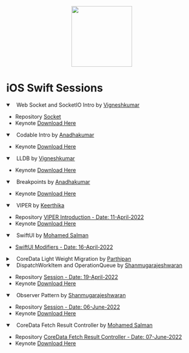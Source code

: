 <p align="center">
  <img height="160" src="https://d2908q01vomqb2.cloudfront.net/0716d9708d321ffb6a00818614779e779925365c/2021/08/26/swift.png" />
</p>

# iOS Swift Sessions

<details open>
<summary> &nbsp;&nbsp; Web Socket and SocketIO Intro by <a href="#">Vigneshkumar</a></summary>

  - Repository [Socket](https://github.com/Vigneshkumarzx/SocketIoExmaple)
  - Keynote [Download Here](https://github.com/Vigneshkumarzx/SocketIoExmaple/blob/main/SocketIoExmaple/Keynote/socket%20.key)
</details>

<details open>
<summary> &nbsp;&nbsp; Codable Intro by <a href="https://github.com/Anandhajs">Anadhakumar</a></summary>

  - Keynote [Download Here](/resources/codable_intro.key)
</details>

<details open>
<summary> &nbsp;&nbsp; LLDB by <a href="https://github.com/Vigneshkumarzx">Vigneshkumar</a></summary>

  - Keynote [Download Here](/resources/LLDB_intro.key)
</details>

<details open>
<summary> &nbsp;&nbsp; Breakpoints by <a href="https://github.com/Anandhajs">Anadhakumar</a></summary>

  - Keynote [Download Here](/resources/BreakPoints_Intro.key)
</details>

<details open>
<summary> &nbsp;&nbsp; VIPER by <a href="https://github.com/Keerthi-Sparkout">Keerthika</a></summary>

- Repository [VIPER Introduction - Date: 11-April-2022](#)
- Keynote [Download Here](/resources/VIPER_Design_Pattern.key)
</details>

<details open>
<summary> &nbsp;&nbsp; SwiftUI by <a href="https://github.com/mohamed-salman-7">Mohamed Salman</a></summary>

- [SwiftUI Modifiers - Date: 16-April-2022](#)
</details>

<details>
<summary> &nbsp;&nbsp; CoreData Light Weight Migration by <a href="https://github.com/Parthipan-Sparkout">Parthipan</a></summary>

- [Session - Date: 18-April-2022](#)
</details>

<details open>
<summary> &nbsp;&nbsp; DispatchWorkItem and OperationQueue by <a href="https://github.com/shanmugam105">Shanmugarajeshwaran</a></summary>

-  Repository [Session - Date: 19-April-2022](https://github.com/shanmugam105/DispatchWorkItem-Example)
-  Keynote [Download Here](/resources/DispatchWorkItem_and_OperationQueue.key)
</details>

<details open>
<summary> &nbsp;&nbsp; Observer Pattern by <a href="https://github.com/shanmugam105">Shanmugarajeshwaran</a></summary>

-  Repository [Session - Date: 06-June-2022](https://github.com/shanmugam105/Behavioral-Design-Patterns)
-  Keynote [Download Here](/resources/Observer_Pattern.key)
</details>

<details open>
<summary> &nbsp;&nbsp; CoreData Fetch Result Controller by <a href="https://github.com/mohamed-salman-7">Mohamed Salman</a></summary>

- Repository [CoreData Fetch Result Controller - Date: 07-June-2022](https://github.com/mohamed-salman-7/Core_data_Fetch_Result_controller)
-  Keynote [Download Here](/resources/CoreDataFetchResultController/CoreData_Fetch_result_controller.key)
</details>
